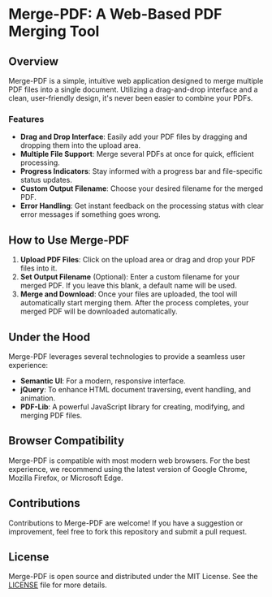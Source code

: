 # Merge-PDF: A Web-Based PDF Merging Tool

## Overview
Merge-PDF is a simple, intuitive web application designed to merge multiple PDF files into a single document. Utilizing a drag-and-drop interface and a clean, user-friendly design, it's never been easier to combine your PDFs.

### Features
- **Drag and Drop Interface**: Easily add your PDF files by dragging and dropping them into the upload area.
- **Multiple File Support**: Merge several PDFs at once for quick, efficient processing.
- **Progress Indicators**: Stay informed with a progress bar and file-specific status updates.
- **Custom Output Filename**: Choose your desired filename for the merged PDF.
- **Error Handling**: Get instant feedback on the processing status with clear error messages if something goes wrong.

## How to Use Merge-PDF

1. **Upload PDF Files**: Click on the upload area or drag and drop your PDF files into it.
2. **Set Output Filename** (Optional): Enter a custom filename for your merged PDF. If you leave this blank, a default name will be used.
3. **Merge and Download**: Once your files are uploaded, the tool will automatically start merging them. After the process completes, your merged PDF will be downloaded automatically.

## Under the Hood

Merge-PDF leverages several technologies to provide a seamless user experience:

- **Semantic UI**: For a modern, responsive interface.
- **jQuery**: To enhance HTML document traversing, event handling, and animation.
- **PDF-Lib**: A powerful JavaScript library for creating, modifying, and merging PDF files.

## Browser Compatibility

Merge-PDF is compatible with most modern web browsers. For the best experience, we recommend using the latest version of Google Chrome, Mozilla Firefox, or Microsoft Edge.

## Contributions

Contributions to Merge-PDF are welcome! If you have a suggestion or improvement, feel free to fork this repository and submit a pull request.

## License

Merge-PDF is open source and distributed under the MIT License. See the [LICENSE](LICENSE) file for more details.
